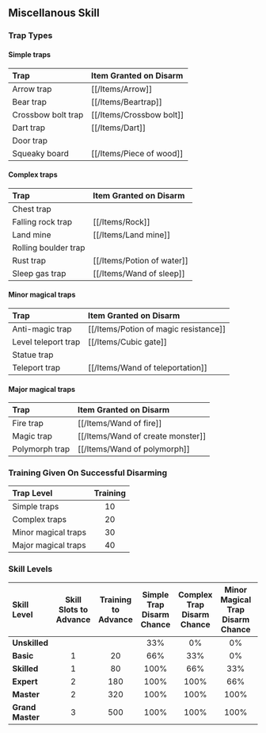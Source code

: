 ## Miscellanous Skill

### Trap Types

#### Simple traps

| Trap | Item Granted on Disarm |
| :--- | :--------------------- |
| Arrow trap | [[/Items/Arrow]] |
| Bear trap | [[/Items/Beartrap]] |
| Crossbow bolt trap | [[/Items/Crossbow bolt]] |
| Dart trap | [[/Items/Dart]] |
| Door trap | |
| Squeaky board | [[/Items/Piece of wood]] |

#### Complex traps

| Trap | Item Granted on Disarm |
| :--- | :--------------------- |
| Chest trap | |
| Falling rock trap | [[/Items/Rock]] |
| Land mine | [[/Items/Land mine]] |
| Rolling boulder trap | |
| Rust trap | [[/Items/Potion of water]] |
| Sleep gas trap | [[/Items/Wand of sleep]] |

#### Minor magical traps

| Trap | Item Granted on Disarm |
| :--- | :--------------------- |
| Anti-magic trap | [[/Items/Potion of magic resistance]] |
| Level teleport trap | [[/Items/Cubic gate]] |
| Statue trap | |
| Teleport trap | [[/Items/Wand of teleportation]] |

#### Major magical traps

| Trap | Item Granted on Disarm |
| :--- | :--------------------- |
| Fire trap | [[/Items/Wand of fire]] |
| Magic trap | [[/Items/Wand of create monster]] |
| Polymorph trap | [[/Items/Wand of polymorph]] |

### Training Given On Successful Disarming

| Trap Level | Training |
| :--------- | :------: |
| Simple traps | 10 |
| Complex traps | 20 |
| Minor magical traps | 30 |
| Major magical traps | 40 |

### Skill Levels

| Skill Level | Skill Slots to Advance | Training to Advance | Simple Trap Disarm Chance | Complex Trap Disarm Chance | Minor Magical Trap Disarm Chance | Major Magical Trap Disarm Chance |
| :---------- | :--------------------: | :-----------------: | :-----------------------: | :------------------------: | :------------------------------: | :------------------------------: |
| **Unskilled** | | | 33% | 0% | 0% | 0% |
| **Basic** | 1 | 20 | 66% | 33% | 0% | 0% |
| **Skilled** | 1 | 80 | 100% | 66% | 33% | 0% |
| **Expert** | 2 | 180 | 100% | 100% | 66% | 33% |
| **Master** | 2 | 320 | 100% | 100% | 100% | 66% |
| **Grand Master** | 3 | 500 | 100% | 100% | 100% | 100% |
